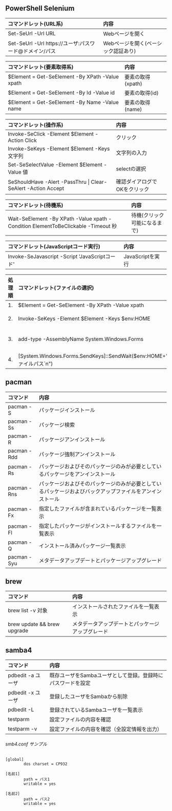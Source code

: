 ## PowerShell Selenium

|コマンドレット(URL系)|内容|
|:---|:---|
|Set-SeUrl -Url URL|Webページを開く|
|Set-SeUrl -Url https://ユーザ:パスワード@ドメイン/パス|Webページを開く(ベーシック認証あり)|

|コマンドレット(要素取得系)|内容|
|:---|:---|
|$Element = Get-SeElement -By XPath -Value xpath|要素の取得(xpath)|
|$Element = Get-SeElement -By Id -Value id|要素の取得(id)|
|$Element = Get-SeElement -By Name -Value name|要素の取得(name)|

|コマンドレット(操作系)|内容|
|:---|:---|
|Invoke-SeClick -Element $Element -Action Click|クリック|
|Invoke-SeKeys -Element $Element -Keys 文字列|文字列の入力|
|Set-SeSelectValue -Element $Element -Value 値|selectの選択|
|SeShouldHave -Alert -PassThru \| Clear-SeAlert -Action Accept|確認ダイアログでOKをクリック|

|コマンドレット(待機系)|内容|
|:---|:---|
|Wait-SeElement -By XPath -Value xpath -Condition ElementToBeClickable -Timeout 秒|待機(クリック可能になるまで)|

|コマンドレット(JavaScriptコード実行)|内容|
|:---|:---|
|Invoke-SeJavascript -Script 'JavaScriptコード'|JavaScriptを実行|

|処理順|コマンドレット(ファイルの選択)|内容|
|:---|:---|:---|
|1.|$Element = Get-SeElement -By XPath -Value xpath|要素の取得(xpath)|
|2.|Invoke-SeKeys -Element $Element -Keys $env:HOME|ファイル選択ダイアログを表示|
|3.|add-type -AssemblyName System.Windows.Forms|.NETのSystem.Windows.Formsを使うために読み込み|
|4.|[System.Windows.Forms.SendKeys]::SendWait($env:HOME+"ファイルパス`n")|ファイルパスの入力と選択|

## pacman

|コマンド|内容|
|:---|:---|
|pacman -S|パッケージインストール|
|pacman -Ss|パッケージ検索|
|pacman -R|パッケージアンインストール|
|pacman -Rdd|パッケージ強制アンインストール|
|pacman -Rs|パッケージおよびそのパッケージのみが必要としているパッケージをアンインストール|
|pacman -Rns|パッケージおよびそのパッケージのみが必要としているパッケージおよびバックアップファイルをアンインストール|
|pacman -Fx|指定したファイルが含まれているパッケージを一覧表示|
|pacman -Fl|指定したパッケージがインストールするファイルを一覧表示|
|pacman -Q|インストール済みパッケージ一覧表示|
|pacman -Syu|メタデータアップデートとパッケージアップグレード|

## brew

|コマンド|内容|
|:---|:---|
|brew list -v 対象|インストールされたファイルを一覧表示|
|brew update && brew upgrade|メタデータアップデートとパッケージアップグレード|

## samba4

|コマンド|内容|
|:---|:---|
|pdbedit -a ユーザ|既存ユーザをSambaユーザとして登録。登録時にパスワードを設定|
|pdbedit -x ユーザ|登録したユーザをSambaから削除|
|pdbedit -L|登録されているSambaユーザを一覧表示|
|testparm|設定ファイルの内容を確認|
|testparm -v|設定ファイルの内容を確認（全設定情報を出力）|

###### smb4.conf サンプル

    [global]
            dos charset = CP932
    
    [名前1]
            path = パス1
            writable = yes
    
    [名前2]
            path = パス2
            writable = yes
